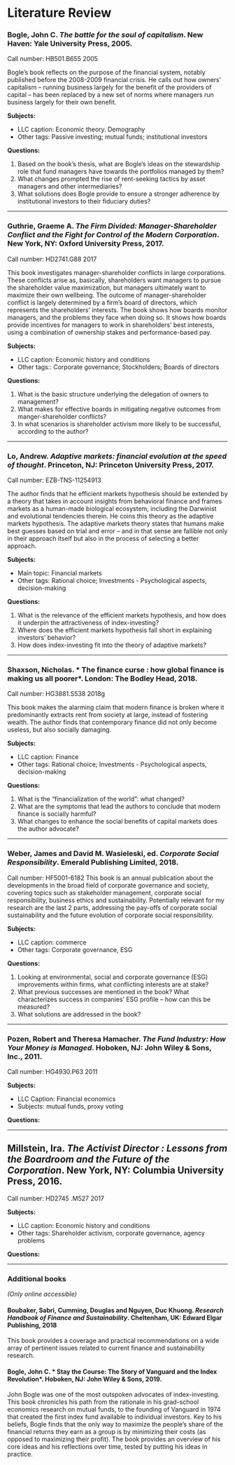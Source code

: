 # Literature Review


### Bogle, John C. *The battle for the soul of capitalism*. New Haven: Yale University Press, 2005.

Call number: HB501.B655 2005

Bogle’s book reflects on the purpose of the financial system, notably published before the 2008-2009 financial crisis. He calls out how owners’ capitalism – running business largely for the benefit of the providers of capital – has been replaced by a new set of norms where managers run business largely for their own benefit. 


**Subjects:** 

- LLC caption: Economic theory. Demography
- Other tags: Passive investing; mutual funds; institutional investors

**Questions:**

1. Based on the book’s thesis, what are Bogle’s ideas on the stewardship role that fund managers have towards the portfolios managed by them?
2. What changes prompted the rise of rent-seeking tactics by asset managers and other intermediaries?
3. What solutions does Bogle provide to ensure a stronger adherence by institutional investors to their fiduciary duties?

---

### Guthrie, Graeme A. *The Firm Divided: Manager-Shareholder Conflict and the Fight for Control of the Modern Corporation*. New York, NY: Oxford University Press, 2017.

Call number: HD2741.G88 2017

This book investigates manager-shareholder conflicts in large corporations. These conflicts arise as, basically, shareholders want managers to pursue the shareholder value maximization, but managers ultimately want to maximize their own wellbeing. The outcome of manager-shareholder conflict is largely determined by a firm’s board of directors, which represents the shareholders’ interests. The book shows how boards monitor managers, and the problems they face when doing so. It shows how boards provide incentives for managers to work in shareholders’ best interests, using a combination of ownership stakes and performance-based pay.

**Subjects:**

- LLC caption: Economic history and conditions
- Other tags:: Corporate governance; Stockholders; Boards of directors

**Questions:**

1. What is the basic structure underlying the delegation of owners to management?
2. What makes for effective boards in mitigating negative outcomes from manger-shareholder conflicts?
3. In what scenarios is shareholder activism more likely to be successful, according to the author? 


---
### Lo, Andrew. *Adaptive markets: financial evolution at the speed of thought*. Princeton, NJ: Princeton University Press, 2017.

Call number: EZB-TNS-11254913

The author finds that he efficient markets hypothesis should be extended by a theory that takes in account insights from behavioral finance and frames markets as a human-made biological ecosystem, including the Darwinist and evolutional tendencies therein. He coins this theory as the adaptive markets hypothesis. The adaptive markets theory states that humans make best guesses based on trial and error – and in that sense are fallible not only in their approach itself but also in the process of selecting a better approach.

**Subjects:**

- Main topic: Financial markets
- Other tags: Rational choice; Investments - Psychological aspects, decision-making

**Questions:**
1.	What is the relevance of the efficient markets hypothesis, and how does it underpin the attractiveness of index-investing?
2.	Where does the efficient markets hypothesis fall short in explaining investors’ behavior?
3.	How does index-investing fit into the theory of adaptive markets?

---
### Shaxson, Nicholas. * The finance curse : how global finance is making us all poorer*. London: The Bodley Head, 2018.
Call number: HG3881.S538 2018g

This book makes the alarming claim that modern finance is broken where it predominantly extracts rent from society at large, instead of fostering wealth. The author finds that contemporary finance did not only become useless, but also socially damaging. 

**Subjects:**
- LLC caption: Finance
- Other tags: Rational choice; Investments - Psychological aspects, decision-making

**Questions:**
1.	What is the “financialization of the world”: what changed? 
2.	What are the symptoms that lead the authors to conclude that modern finance is socially harmful?
3.	What changes to enhance the social benefits of capital markets does the author advocate?

---

###  Weber, James and David M. Wasieleski, ed. *Corporate Social Responsibility*. Emerald Publishing Limited, 2018.

Call number: HF5001-6182
This book is an annual publication about the developments in the broad field of corporate governance and society, covering topics such as stakeholder management, corporate social responsibility, business ethics and sustainability. Potentially relevant for my research are the last 2 parts, addressing the pay-offs of corporate social sustainability and the future evolution of corporate social responsibility.

**Subjects:** 
- LLC caption: commerce
- Other tags: Corporate governance, ESG

**Questions:**
1.	Looking at environmental, social and corporate governance (ESG) improvements within firms, what conflicting interests are at stake?
2.	What previous successes are mentioned in the book? What characterizes success in companies’ ESG profile – how can this be measured?
3.	What solutions are addressed in the book?

---

### Pozen, Robert and Theresa Hamacher. *The Fund Industry: How Your Money is Managed*. Hoboken, NJ: John Wiley & Sons, Inc., 2011.
Call number: HG4930.P63 2011


**Subjects:**
- LLC Caption: Financial economics
- Subjects: mutual funds, proxy voting

**Questions:**

---

## Millstein, Ira. *The Activist Director : Lessons from the Boardroom and the Future of the Corporation*. New York, NY: Columbia University Press, 2016.
Call number: HD2745 .M527 2017

**Subjects:** 
- LLC caption: Economic history and conditions
- Other tags: Shareholder activism, corporate governance, agency problems

**Questions:**

---

### Additional books
*(Only online accessible)*

#### Boubaker, Sabri, Cumming, Douglas and Nguyen, Duc Khuong. *Research Handbook of Finance and Sustainability*. Cheltenham, UK: Edward Elgar Publishing, 2018

This book provides a coverage and practical recommendations on a wide array of pertinent issues related to current finance and sustainability research.

#### Bogle, John C. * Stay the Course: The Story of Vanguard and the Index Revolution*. Hoboken, NJ: John Wiley & Sons, 2019.
John Bogle was one of the most outspoken advocates of index-investing. This book chronicles his path from the rationale in his grad-school economics research on mutual funds, to the founding of Vanguard in 1974 that created the first index fund available to individual investors. Key to his beliefs, Bogle finds that the only way to maximize the people’s share of the financial returns they earn as a group is by minimizing their costs (as opposed to maximizing their profit). The book provides an overview of his core ideas and his reflections over time, tested by putting his ideas in practice.

